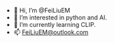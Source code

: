 - 👋 Hi, I’m @FeiLiuEM
- 👀 I’m interested in python and AI.
- 🌱 I’m currently learning CLIP.
- 📫 FeiLiuEM@outlook.com

<!---
FeiLiuEM/FeiLiuEM is a ✨ special ✨ repository because its `README.md` (this file) appears on your GitHub profile.
You can click the Preview link to take a look at your changes.
--->
